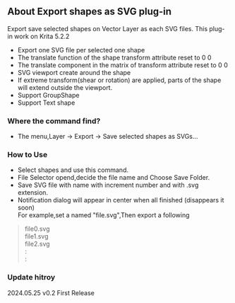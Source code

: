 ## About Export shapes as SVG plug-in 
Export save selected shapes on Vector Layer as each SVG files.
This plug-in work on Krita 5.2.2

* Export one SVG file per selected one shape
* The translate function of the shape transform attribute reset to 0 0
* The translate component in the matrix of transform attribute reset to 0 0
* SVG viewport create around the shape
* If extreme transform(shear or rotation) are applied, parts of the shape will extend outside the viewport.
* Support GroupShape
* Support Text shape


### Where the command find?
* The menu,Layer → Export → Save selected shapes as SVGs...


### How to Use

* Select shapes and use this command.
* File Selector opend,decide the file name and Choose Save Folder.
* Save SVG file with name with increment number and with .svg extension.
* Notification dialog will appear in center when all finished (disappears it soon)  
For example,set a named "file.svg",Then export a following

> file0.svg  
> file1.svg  
> file2.svg  
>   :  
>   :  

### Update hitroy
2024.05.25 v0.2 First Release
